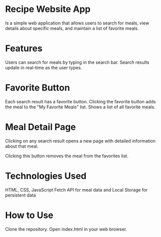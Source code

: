 # Recipe Website App
Is a simple web application that allows users to search for meals, view details about specific meals, and maintain a list of favorite meals.

# Features

Users can search for meals by typing in the search bar.
Search results update in real-time as the user types.
# Favorite Button
Each search result has a favorite button.
Clicking the favorite button adds the meal to the "My Favorite Meals" list.
Shows a list of all favorite meals.

# Meal Detail Page
Clicking on any search result opens a new page with detailed information about that meal.

Clicking this button removes the meal from the favorites list.
# Technologies Used
 HTML, CSS, JavaScript
 Fetch API for meal data and
 Local Storage for persistent data

# How to Use
Clone the repository.
Open index.html in your web browser.
